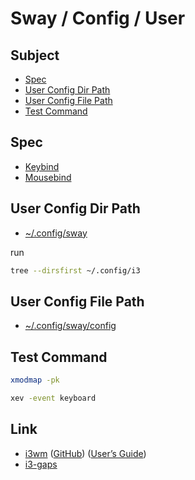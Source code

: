 
# Sway / Config / User


## Subject

* [Spec](#spec)
* [User Config Dir Path](#user-config-dir-path)
* [User Config File Path](#user-config-file-path)
* [Test Command](#test-command)


## Spec

* [Keybind](spec-keybind.md)
* [Mousebind](spec-mousebind.md)


## User Config Dir Path

* [~/.config/sway](./config/sway)

run

``` sh
tree --dirsfirst ~/.config/i3
```


## User Config File Path

* [~/.config/sway/config](./config/sway/config)


## Test Command

``` sh
xmodmap -pk
```

``` sh
xev -event keyboard
```

## Link

* [i3wm](https://i3wm.org/) ([GitHub](https://github.com/i3/i3)) ([User’s Guide](https://i3wm.org/docs/userguide.html))
* [i3-gaps](https://github.com/Airblader/i3)

